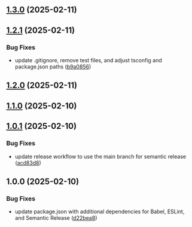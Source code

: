 ## [1.3.0](https://github.com/Ridvan-bot/npm-pohlman/compare/v1.2.1...v1.3.0) (2025-02-11)

## [1.2.1](https://github.com/Ridvan-bot/npm-pohlman/compare/v1.2.0...v1.2.1) (2025-02-11)

### Bug Fixes

* update .gitignore, remove test files, and adjust tsconfig and package.json paths ([b9a0856](https://github.com/Ridvan-bot/npm-pohlman/commit/b9a0856d9c28f02fdf6fbda99d4401275e975a52))

## [1.2.0](https://github.com/Ridvan-bot/npm-pohlman/compare/v1.1.0...v1.2.0) (2025-02-11)

## [1.1.0](https://github.com/Ridvan-bot/npm-pohlman/compare/v1.0.1...v1.1.0) (2025-02-10)

## [1.0.1](https://github.com/Ridvan-bot/npm-pohlman/compare/v1.0.0...v1.0.1) (2025-02-10)

### Bug Fixes

* update release workflow to use the main branch for semantic release ([acd83d8](https://github.com/Ridvan-bot/npm-pohlman/commit/acd83d8bbe10a892a4c960d09bd7b035a96cad94))

## 1.0.0 (2025-02-10)

### Bug Fixes

* update package.json with additional dependencies for Babel, ESLint, and Semantic Release ([d22bea8](https://github.com/Ridvan-bot/npm-pohlman/commit/d22bea84d50de66a7bb72094b12e9e93d7bc6c36))
